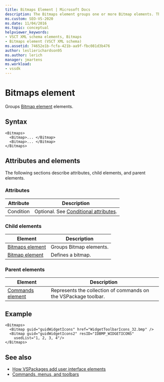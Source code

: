 ```yaml
---
title: Bitmaps Element | Microsoft Docs
description: The Bitmaps element groups one or more Bitmap elements. This article contains an example of the Bitmaps element.
ms.custom: SEO-VS-2020
ms.date: 11/04/2016
ms.topic: conceptual
helpviewer_keywords:
- VSCT XML schema elements, Bitmaps
- Bitmaps element (VSCT XML schema)
ms.assetid: 74652e1b-fcfa-421b-aa9f-fbc081d3b476
author: leslierichardson95
ms.author: lerich
manager: jmartens
ms.workload:
- vssdk
---
```

# Bitmaps element
Groups [Bitmap element](../extensibility/bitmap-element.md) elements.

## Syntax

```
<Bitmaps>
  <Bitmap>... </Bitmap>
  <Bitmap>... </Bitmap>
</Bitmaps>
```

## Attributes and elements
 The following sections describe attributes, child elements, and parent elements.

### Attributes

|Attribute|Description|
|---------------|-----------------|
|Condition|Optional. See [Conditional attributes](../extensibility/vsct-xml-schema-conditional-attributes.md).|

### Child elements

|Element|Description|
|-------------|-----------------|
|[Bitmaps element](../extensibility/bitmaps-element.md)|Groups Bitmap elements.|
|[Bitmap element](../extensibility/bitmap-element.md)|Defines a bitmap.|

### Parent elements

|Element|Description|
|-------------|-----------------|
|[Commands element](../extensibility/commands-element.md)|Represents the collection of commands on the VSPackage toolbar.|

## Example

```
<Bitmaps>
  <Bitmap guid="guidWidgetIcons" href="WidgetToolbarIcons_32.bmp" />
  <Bitmap guid="guidWidgetIcons2" resID="IDBMP_WIDGETICONS"
    usedList="1, 2, 3, 4"/>
</Bitmaps>
```

## See also
- [How VSPackages add user interface elements](../extensibility/internals/how-vspackages-add-user-interface-elements.md)
- [Commands, menus, and toolbars](../extensibility/internals/commands-menus-and-toolbars.md)
